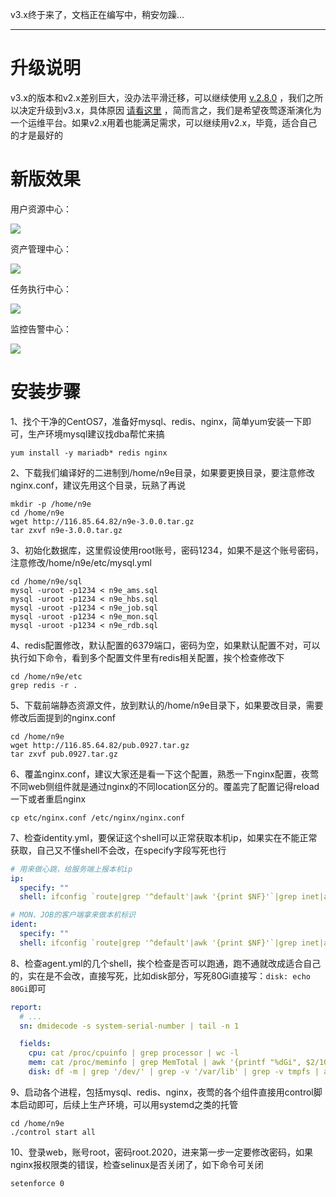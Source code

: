 v3.x终于来了，文档正在编写中，稍安勿躁...

---

# 升级说明

v3.x的版本和v2.x差别巨大，没办法平滑迁移，可以继续使用 [v.2.8.0](https://github.com/didi/nightingale/tree/v2.8.0) ，我们之所以决定升级到v3.x，具体原因 [请看这里](https://mp.weixin.qq.com/s/BoGcqPiIQIuiK7cM3PTvrw) ，简而言之，我们是希望夜莺逐渐演化为一个运维平台。如果v2.x用着也能满足需求，可以继续用v2.x，毕竟，适合自己的才是最好的

# 新版效果

用户资源中心：

![](https://s3-gz01.didistatic.com/n9e-pub/image/snapshot/rdb.png)

资产管理中心：

![](https://s3-gz01.didistatic.com/n9e-pub/image/snapshot/ams.png)

任务执行中心：

![](https://s3-gz01.didistatic.com/n9e-pub/image/snapshot/job.png)

监控告警中心：

![](https://s3-gz01.didistatic.com/n9e-pub/image/snapshot/mon.png)


# 安装步骤

1、找个干净的CentOS7，准备好mysql、redis、nginx，简单yum安装一下即可，生产环境mysql建议找dba帮忙来搞

```shell script
yum install -y mariadb* redis nginx
```

2、下载我们编译好的二进制到/home/n9e目录，如果要更换目录，要注意修改nginx.conf，建议先用这个目录，玩熟了再说

```shell script
mkdir -p /home/n9e
cd /home/n9e
wget http://116.85.64.82/n9e-3.0.0.tar.gz
tar zxvf n9e-3.0.0.tar.gz
```

3、初始化数据库，这里假设使用root账号，密码1234，如果不是这个账号密码，注意修改/home/n9e/etc/mysql.yml

```shell script
cd /home/n9e/sql
mysql -uroot -p1234 < n9e_ams.sql
mysql -uroot -p1234 < n9e_hbs.sql
mysql -uroot -p1234 < n9e_job.sql
mysql -uroot -p1234 < n9e_mon.sql
mysql -uroot -p1234 < n9e_rdb.sql
```

4、redis配置修改，默认配置的6379端口，密码为空，如果默认配置不对，可以执行如下命令，看到多个配置文件里有redis相关配置，挨个检查修改下

```shell script
cd /home/n9e/etc
grep redis -r .
```

5、下载前端静态资源文件，放到默认的/home/n9e目录下，如果要改目录，需要修改后面提到的nginx.conf

```shell script
cd /home/n9e
wget http://116.85.64.82/pub.0927.tar.gz
tar zxvf pub.0927.tar.gz
```

6、覆盖nginx.conf，建议大家还是看一下这个配置，熟悉一下nginx配置，夜莺不同web侧组件就是通过nginx的不同location区分的。覆盖完了配置记得reload一下或者重启nginx

```shell script
cp etc/nginx.conf /etc/nginx/nginx.conf
```

7、检查identity.yml，要保证这个shell可以正常获取本机ip，如果实在不能正常获取，自己又不懂shell不会改，在specify字段写死也行

```yaml
# 用来做心跳，给服务端上报本机ip
ip:
  specify: ""
  shell: ifconfig `route|grep '^default'|awk '{print $NF}'`|grep inet|awk '{print $2}'|head -n 1

# MON、JOB的客户端拿来做本机标识
ident:
  specify: ""
  shell: ifconfig `route|grep '^default'|awk '{print $NF}'`|grep inet|awk '{print $2}'|head -n 1
```

8、检查agent.yml的几个shell，挨个检查是否可以跑通，跑不通就改成适合自己的，实在是不会改，直接写死，比如disk部分，写死80Gi直接写：`disk: echo 80Gi`即可

```yaml
report:
  # ...
  sn: dmidecode -s system-serial-number | tail -n 1

  fields:
    cpu: cat /proc/cpuinfo | grep processor | wc -l
    mem: cat /proc/meminfo | grep MemTotal | awk '{printf "%dGi", $2/1024/1024}'
    disk: df -m | grep '/dev/' | grep -v '/var/lib' | grep -v tmpfs | awk '{sum += $2};END{printf "%dGi", sum/1024}'
```

9、启动各个进程，包括mysql、redis、nginx，夜莺的各个组件直接用control脚本启动即可，后续上生产环境，可以用systemd之类的托管

```shell script
cd /home/n9e
./control start all
```

10、登录web，账号root，密码root.2020，进来第一步一定要修改密码，如果nginx报权限类的错误，检查selinux是否关闭了，如下命令可关闭

```shell script
setenforce 0
```



